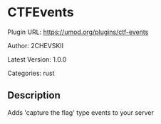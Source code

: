 # CTFEvents

Plugin URL: https://umod.org/plugins/ctf-events

Author: 2CHEVSKII

Latest Version: 1.0.0

Categories: rust

## Description

Adds 'capture the flag' type events to your server
